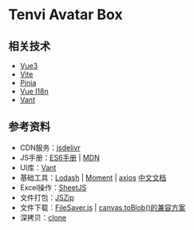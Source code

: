 # Tenvi Avatar Box

## 相关技术
- [Vue3](https://v3.cn.vuejs.org/)
- [Vite](https://cn.vitejs.dev/)
- [Pinia](https://pinia.vuejs.org/)
- [Vue I18n](https://vue-i18n.intlify.dev/)
- [Vant](https://github.com/youzan/vant)

## 参考资料
- CDN服务：[jsdelivr](https://cdn.jsdelivr.net)  
- JS手册：[ES6手册](https://es6.ruanyifeng.com/) | [MDN](https://developer.mozilla.org/zh-CN/docs/Web/JavaScript/)  
- UI库：[Vant](https://vant-contrib.gitee.io/vant/v3/#/zh-CN/home)
- 基础工具：[Lodash](https://www.lodashjs.com/) | [Moment](https://momentjs.com/) | [axios](https://github.com/axios/axios) [中文文档](http://www.axios-js.com/zh-cn/docs/)  
- Excel操作：[SheetJS](https://github.com/SheetJS/sheetjs)  
- 文件打包：[JSZip](https://stuk.github.io/jszip/)  
- 文件下载：[FileSaver.js](https://github.com/eligrey/FileSaver.js) | [canvas.toBlob()的兼容方案](https://github.com/eligrey/canvas-toBlob.js)  
- 深拷贝：[clone](https://github.com/jsmini/clone)  
